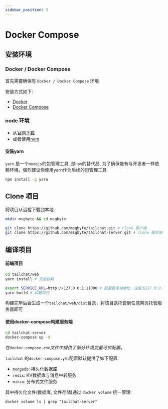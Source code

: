 ```yaml
---
sidebar_position: 2
---
```


# Docker Compose

## 安装环境

### Docker / Docker Compose

首先需要确保有 `Docker / Docker Compose` 环境

安装方式如下:

- [Docker](https://docs.docker.com/engine/install/)
- [Docker Compose](https://docs.docker.com/compose/install/)

### node 环境

- 从[官网下载](https://nodejs.org/en/download/)
- 或者使用[nvm](https://github.com/nvm-sh/nvm)

#### 安装yarn

`yarn` 是一个`nodejs`的包管理工具, 是`npm`的替代品, 为了确保能有与开发者一样依赖环境，强烈建议你使用yarn作为后续的包管理工具

```bash
npm install -g yarn
```

## Clone 项目

将项目从远程下载到本地:

```bash
mkdir msgbyte && cd msgbyte

git clone https://github.com/msgbyte/tailchat.git # clone 客户端
git clone https://github.com/msgbyte/tailchat-server.git # clone 服务端
```

## 编译项目

#### 前端项目

```bash
cd tailchat/web
yarn install # 安装依赖

export SERVICE_URL=http://127.0.0.1:11000 # 配置服务端地址，这里的127.0.0.1 可以替换为任何网页可以访问到的服务端地址
yarn build # 构建项目
```

构建完毕后会生成一个`tailchat/web/dist`目录，将该目录托管到任意网页托管服务器即可

#### 使用docker-compose构建服务端

```bash
cd tailchat-server
docker-compose up -d
```

*在`docker-compose.env`文件中提供了部分环境变量可供配置。*

`tailchat` 的`docker-compose.yml`配置默认提供了如下配置:

- `mongodb`: 持久化数据库
- `redis`: KV数据库与消息中转服务
- `minio`: 分布式文件服务

其中持久化文件(数据库, 文件存储)通过 `docker volume` 统一管理:

```
docker volume ls | grep "tailchat-server"
```
